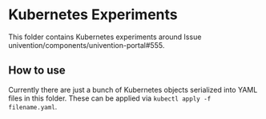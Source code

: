 # Kubernetes Experiments

This folder contains Kubernetes experiments around Issue
univention/components/univention-portal#555.


## How to use

Currently there are just a bunch of Kubernetes objects serialized into YAML
files in this folder. These can be applied via `kubectl apply -f filename.yaml`.
